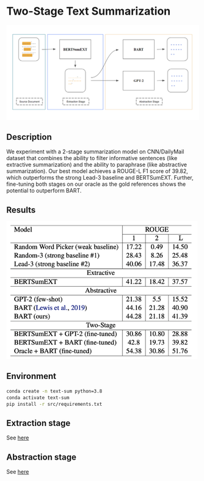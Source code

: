 # Two-Stage Text Summarization
<img src="assets/model.png" width=600>

## Description
We experiment with a 2-stage summarization model on CNN/DailyMail dataset that combines
the ability to filter informative sentences
(like extractive summarization) and the ability to
paraphrase (like abstractive summarization). Our
best model achieves a ROUGE-L F1 score of
39.82, which outperforms the strong Lead-3 baseline and BERTSumEXT.
Further, fine-tuning both stages on our oracle as the gold references shows the potential to outperform BART.

## Results
<img src="assets/metrics.png" width=500>

## Environment
```bash
conda create -n text-sum python=3.8
conda activate text-sum
pip install -r src/requirements.txt
```

## Extraction stage
See [here](bertsumext/README.md)

## Abstraction stage
See [here](bart/README.md)
